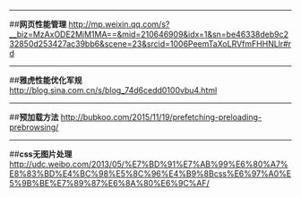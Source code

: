 
---
##**网页性能管理**
http://mp.weixin.qq.com/s?__biz=MzAxODE2MjM1MA==&mid=210646909&idx=1&sn=be46338deb9c232850d253427ac39bb6&scene=23&srcid=1006PeemTaXoLRVfmFHHNLlr#rd

---
##**雅虎性能优化军规**
http://blog.sina.com.cn/s/blog_74d6cedd0100vbu4.html

---
##**预加载方法**
http://bubkoo.com/2015/11/19/prefetching-preloading-prebrowsing/

---
##**css无图片处理**
http://udc.weibo.com/2013/05/%E7%BD%91%E7%AB%99%E6%80%A7%E8%83%BD%E4%BC%98%E5%8C%96%E4%B9%8Bcss%E6%97%A0%E5%9B%BE%E7%89%87%E6%8A%80%E6%9C%AF/
